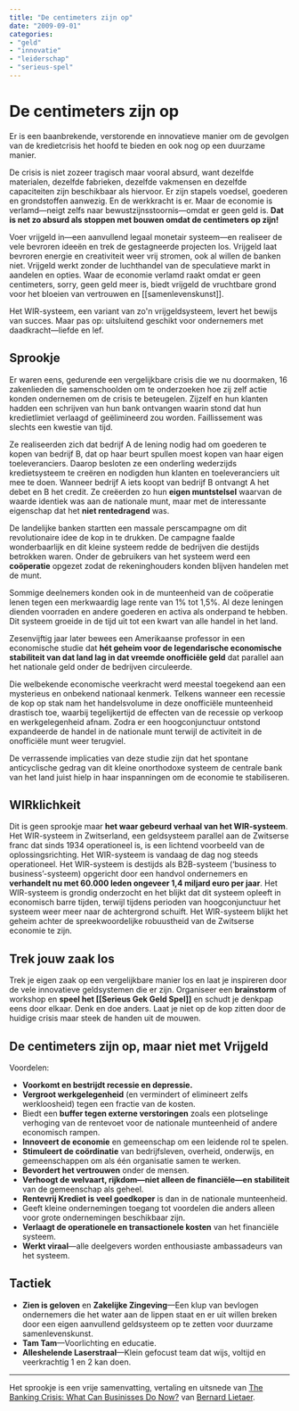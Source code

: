 ```yaml
---
title: "De centimeters zijn op"
date: "2009-09-01"
categories:
- "geld"
- "innovatie"
- "leiderschap"
- "serieus-spel"
---
```

# De centimeters zijn op

Er is een baanbrekende, verstorende en innovatieve manier om de gevolgen van de kredietcrisis het hoofd te bieden en ook nog op een duurzame manier.

De crisis is niet zozeer tragisch maar vooral absurd, want dezelfde materialen, dezelfde fabrieken, dezelfde vakmensen en dezelfde capaciteiten zijn beschikbaar als hiervoor. Er zijn stapels voedsel, goederen en grondstoffen aanwezig. En de werkkracht is er. Maar de economie is verlamd—neigt zelfs naar bewustzijnsstoornis—omdat er geen geld is. **Dat is net zo absurd als stoppen met bouwen omdat de centimeters op zijn!**

Voer vrijgeld in—een aanvullend legaal monetair systeem—en realiseer de vele bevroren ideeën en trek de gestagneerde projecten los. Vrijgeld laat bevroren energie en creativiteit weer vrij stromen, ook al willen de banken niet. Vrijgeld werkt zonder de luchthandel van de speculatieve markt in aandelen en opties. Waar de economie verlamd raakt omdat er geen centimeters, sorry, geen geld meer is, biedt vrijgeld de vruchtbare grond voor het bloeien van vertrouwen en [[samenlevenskunst]].

Het WIR-systeem, een variant van zo'n vrijgeldsysteem, levert het bewijs van succes. Maar pas op: uitsluitend geschikt voor ondernemers met daadkracht—liefde en lef.


## Sprookje

Er waren eens, gedurende een vergelijkbare crisis die we nu doormaken, 16 zakenlieden die samenschoolden om te onderzoeken hoe zij zelf actie konden ondernemen om de crisis te beteugelen. Zijzelf en hun klanten hadden een schrijven van hun bank ontvangen waarin stond dat hun kredietlimiet verlaagd of geëlimineerd zou worden. Faillissement was slechts een kwestie van tijd.

Ze realiseerden zich dat bedrijf A de lening nodig had om goederen te kopen van bedrijf B, dat op haar beurt spullen moest kopen van haar eigen toeleveranciers. Daarop besloten ze een onderling wederzijds kredietsysteem te creëren en nodigden hun klanten en toeleveranciers uit mee te doen. Wanneer bedrijf A iets koopt van bedrijf B ontvangt A het debet en B het credit. Ze creëerden zo hun **eigen muntstelsel** waarvan de waarde identiek was aan de nationale munt, maar met de interessante eigenschap dat het **niet rentedragend** was.

De landelijke banken startten een massale perscampagne om dit revolutionaire idee de kop in te drukken. De campagne faalde wonderbaarlijk en dit kleine systeem redde de bedrijven die destijds betrokken waren. Onder de gebruikers van het systeem werd een **coöperatie** opgezet zodat de rekeninghouders konden blijven handelen met de munt.

Sommige deelnemers konden ook in de munteenheid van de coöperatie lenen tegen een merkwaardig lage rente van 1% tot 1,5%. Al deze leningen dienden voorraden en andere goederen en activa als onderpand te hebben. Dit systeem groeide in de tijd uit tot een kwart van alle handel in het land.

Zesenvijftig jaar later bewees een Amerikaanse professor in een economische studie dat **hét geheim voor de legendarische economische stabiliteit van dat land lag in dat vreemde onofficiële geld** dat parallel aan het nationale geld onder de bedrijven circuleerde.

Die welbekende economische veerkracht werd meestal toegekend aan een mysterieus en onbekend nationaal kenmerk. Telkens wanneer een recessie de kop op stak nam het handelsvolume in deze onofficiële munteenheid drastisch toe, waarbij tegelijkertijd de effecten van de recessie op verkoop en werkgelegenheid afnam. Zodra er een hoogconjunctuur ontstond expandeerde de handel in de nationale munt terwijl de activiteit in de onofficiële munt weer terugviel.

De verrassende implicaties van deze studie zijn dat het spontane anticyclische gedrag van dit kleine onorthodoxe systeem de centrale bank van het land juist hielp in haar inspanningen om de economie te stabiliseren.


## WIRklichkeit

Dit is geen sprookje maar **het waar gebeurd verhaal van het WIR-systeem**. Het WIR-systeem in Zwitserland, een geldsysteem parallel aan de Zwitserse franc dat sinds 1934 operationeel is, is een lichtend voorbeeld van de oplossingsrichting. Het WIR-systeem is vandaag de dag nog steeds operationeel. Het WIR-systeem is destijds als B2B-systeem (‘business to business’-systeem) opgericht door een handvol ondernemers en **verhandelt nu met 60.000 leden ongeveer 1,4 miljard euro per jaar**. Het WIR-systeem is grondig onderzocht en het blijkt dat dit systeem opleeft in economisch barre tijden, terwijl tijdens perioden van hoogconjunctuur het systeem weer meer naar de achtergrond schuift. Het WIR-systeem blijkt het geheim achter de spreekwoordelijke robuustheid van de Zwitserse economie te zijn.


## Trek jouw zaak los

Trek je eigen zaak op een vergelijkbare manier los en laat je inspireren door de vele innovatieve geldsystemen die er zijn. Organiseer een **brainstorm** of workshop en **speel het [[Serieus Gek Geld Spel]]** en schudt je denkpap eens door elkaar. Denk en doe anders. Laat je niet op de kop zitten door de huidige crisis maar steek de handen uit de mouwen.


## De centimeters zijn op, maar niet met Vrijgeld

Voordelen:
* **Voorkomt en bestrijdt recessie en depressie.**
* **Vergroot werkgelegenheid** (en vermindert of elimineert zelfs werkloosheid) tegen een fractie van de kosten.
* Biedt een **buffer tegen externe verstoringen** zoals een plotselinge verhoging van de rentevoet voor de nationale munteenheid of andere economisch rampen.
* **Innoveert de economie** en gemeenschap om een leidende rol te spelen.
* **Stimuleert de coördinatie** van bedrijfsleven, overheid, onderwijs, en gemeenschappen om als één organisatie samen te werken.
* **Bevordert het vertrouwen** onder de mensen.
* **Verhoogt de welvaart, rijkdom—niet alleen de financiële—en stabiliteit** van de gemeenschap als geheel.
* **Rentevrij Krediet is veel goedkoper** is dan in de nationale munteenheid.
* Geeft kleine ondernemingen toegang tot voordelen die anders alleen voor grote ondernemingen beschikbaar zijn.
* **Verlaagt de operationele en transactionele kosten** van het financiële systeem.
* **Werkt viraal**—alle deelgevers worden enthousiaste ambassadeurs van het systeem.

## Tactiek

* **Zien is geloven** en **Zakelijke Zingeving**—Een klup van bevlogen ondernemers die het water aan de lippen staat en er uit willen breken door een eigen aanvullend geldsysteem op te zetten voor duurzame samenlevenskunst.
* **Tam Tam**—Voorlichting en educatie.
* **Alleshelende Laserstraal**—Klein gefocust team dat wijs, voltijd en veerkrachtig 1 en 2 kan doen.

----
Het sprookje is een vrije samenvatting, vertaling en uitsnede van [The Banking Crisis: What Can Businisses Do Now?](http://aardnoot.nl/The_Banking_Crisis:_What_Can_Businesses_Do_Now%3F) van [Bernard Lietaer](http://aardnoot.nl/Bernard_Lietaer).